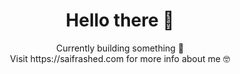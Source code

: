 <h1 align="center"> Hello there 👋 </h1>

<p align="center">
Currently building something 🤩 <br>
Visit https://saifrashed.com for more info about me 🤓
</p>
